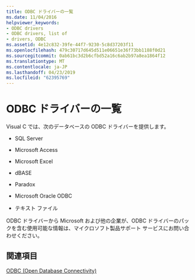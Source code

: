 ```yaml
---
title: ODBC ドライバーの一覧
ms.date: 11/04/2016
helpviewer_keywords:
- ODBC drivers
- ODBC drivers, list of
- drivers, ODBC
ms.assetid: 4e12c832-39fe-44f7-9230-5c8d37203f11
ms.openlocfilehash: 479c30717d645d511e06651e36f73bb1188f0d21
ms.sourcegitcommit: 0ab61bc3d2b6cfbd52a16c6ab2b97a8ea1864f12
ms.translationtype: MT
ms.contentlocale: ja-JP
ms.lasthandoff: 04/23/2019
ms.locfileid: "62395769"
---
```

# <a name="odbc-driver-list"></a>ODBC ドライバーの一覧

Visual C では、次のデータベースの ODBC ドライバーを提供します。

- SQL Server

- Microsoft Access

- Microsoft Excel

- dBASE

- Paradox

- Microsoft Oracle ODBC

- テキスト ファイル

ODBC ドライバーから Microsoft および他の企業が、ODBC ドライバーのパックを含む使用可能な情報は、マイクロソフト製品サポート サービスにお問い合わせください。

## <a name="see-also"></a>関連項目

[ODBC (Open Database Connectivity)](../../data/odbc/open-database-connectivity-odbc.md)